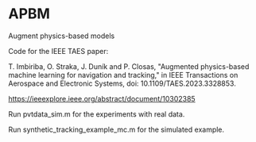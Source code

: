# APBM
Augment physics-based models

Code for the IEEE TAES paper:  

T. Imbiriba, O. Straka, J. Duník and P. Closas, "Augmented physics-based machine learning for navigation and tracking," in IEEE Transactions on Aerospace and Electronic Systems, doi: 10.1109/TAES.2023.3328853.

https://ieeexplore.ieee.org/abstract/document/10302385

Run pvtdata_sim.m for the experiments with real data. 

Run synthetic_tracking_example_mc.m for the simulated example.


